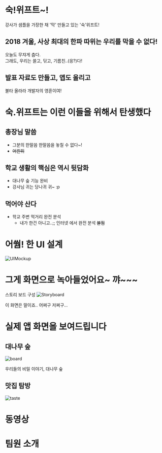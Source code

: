 # 숙!위프트~!
강사가 샘플을 가장한 채 '막' 만들고 있는 '숙'위프트!

## 2018 겨울, 사상 최대의 한파 따위는 우리를 막을 수 없다!
오늘도 무쟈게 춥다.  
그래도, 우리는 쓸고, 닦고, 기름친..(응?)다!

## 발표 자료도 만들고, 앱도 올리고
불타 올라라 개발자의 영혼이여!



# 숙.위프트는 이런 이들을 위해서 탄생했다
## 총장님 말씀
 - 그분의 한말씀 한말씀을 놓칠 수 없다~! 
 - <del>어륀쥐</del>

## 학교 생활의 핵심은 역시 뒷담화
 - 대나무 숲 기능 완비
 - 강사님 귀는 당나귀 귀~ :p

## 먹어야 산다
- 학교 주변 먹거리 완전 분석
	- 내가 한건 아니고..;; 인터넷 에서 완전 분석 <del>불펌</del>
 	

# 어쒐! 한 UI 설계
![UIMockup](https://github.com/ProjectInTheClass/2018SMWUWinter-SooKwift/blob/master/docs/plan/01.png)


# 그게 화면으로 녹아들었어요~ 꺄~~~
스토리 보드 구성
![Storyboard](https://github.com/ProjectInTheClass/2018SMWUWinter-SooKwift/blob/master/docs/storyboard/01.png)

이 화면은 말이죠.. 어쩌구 저쩌구...

# 실제 앱 화면을 보여드립니다
## 대나무 숲
![board](https://github.com/ProjectInTheClass/2018SMWUWinter-SooKwift/blob/master/docs/app/01.png)

우리들의 비밀 이야기, 대나무 숲

## 맛집 탐방
![taste](https://github.com/ProjectInTheClass/2018SMWUWinter-SooKwift/blob/master/docs/app/02.png)

# 동영상

# 팀원 소개

